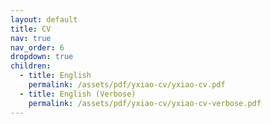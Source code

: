 ```yaml
---
layout: default
title: CV
nav: true
nav_order: 6
dropdown: true
children:
  - title: English
    permalink: /assets/pdf/yxiao-cv/yxiao-cv.pdf
  - title: English (Verbose)
    permalink: /assets/pdf/yxiao-cv/yxiao-cv-verbose.pdf
---
```

